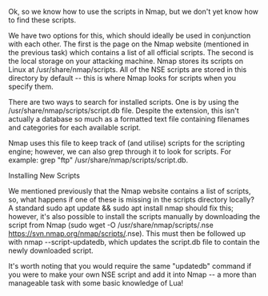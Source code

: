 Ok, so we know how to use the scripts in Nmap, but we don't yet know how to find these scripts.

We have two options for this, which should ideally be used in conjunction with each other. The first is the page on the Nmap website (mentioned in the previous task) which contains a list of all official scripts. The second is the local storage on your attacking machine. Nmap stores its scripts on Linux at /usr/share/nmap/scripts. All of the NSE scripts are stored in this directory by default -- this is where Nmap looks for scripts when you specify them.

There are two ways to search for installed scripts. One is by using the /usr/share/nmap/scripts/script.db file. Despite the extension, this isn't actually a database so much as a formatted text file containing filenames and categories for each available script.

Nmap uses this file to keep track of (and utilise) scripts for the scripting engine; however, we can also grep through it to look for scripts. For example: grep "ftp" /usr/share/nmap/scripts/script.db.

Installing New Scripts

We mentioned previously that the Nmap website contains a list of scripts, so, what happens if one of these is missing in the scripts directory locally? A standard sudo apt update && sudo apt install nmap should fix this; however, it's also possible to install the scripts manually by downloading the script from Nmap (sudo wget -O /usr/share/nmap/scripts/<script-name>.nse https://svn.nmap.org/nmap/scripts/<script-name>.nse). This must then be followed up with nmap --script-updatedb, which updates the script.db file to contain the newly downloaded script.

It's worth noting that you would require the same "updatedb" command if you were to make your own NSE script and add it into Nmap -- a more than manageable task with some basic knowledge of Lua! 